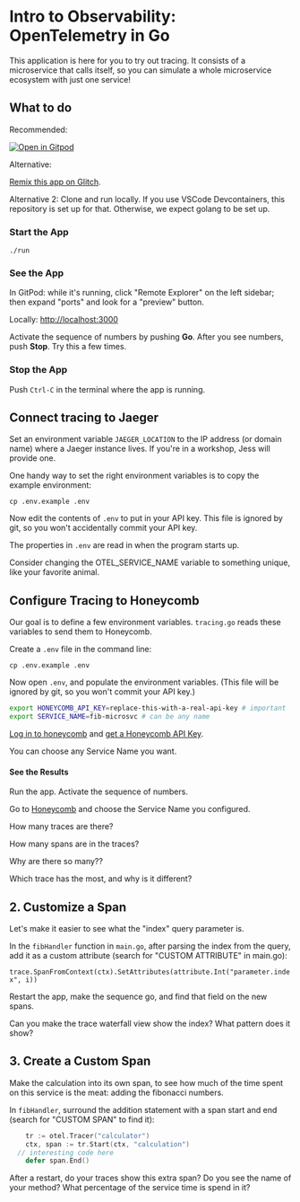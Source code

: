 # Intro to Observability: OpenTelemetry in Go

This application is here for you to try out tracing.
It consists of a microservice that calls itself, so you can simulate
a whole microservice ecosystem with just one service!

## What to do

Recommended:

[![Open in Gitpod](https://gitpod.io/button/open-in-gitpod.svg)](https://gitpod.io/#https://github.com/jessitron/o11y-xp-golang)

Alternative:

[Remix this app on Glitch](https://glitch.com/edit/#!/intro-to-o11y-go).

Alternative 2: Clone and run locally. If you use VSCode Devcontainers, this repository is set up for that. Otherwise, we expect golang to be set up.

### Start the App

`./run`

### See the App

In GitPod: while it's running, click "Remote Explorer" on the left sidebar; then expand "ports" and look for a "preview" button.

Locally: [http://localhost:3000](http://localhost:3000)

Activate the sequence of numbers by pushing **Go**. After you see numbers, push **Stop**. Try this a few times.

### Stop the App

Push `Ctrl-C` in the terminal where the app is running.

## Connect tracing to Jaeger

Set an environment variable `JAEGER_LOCATION` to the IP address (or domain name) where a Jaeger instance lives.
If you're in a workshop, Jess will provide one.

One handy way to set the right environment variables is to copy the example environment:

`cp .env.example .env`

Now edit the contents of `.env` to put in your API key. This file is ignored by git, so you
won't accidentally commit your API key.

The properties in `.env` are read in when the program starts up.

Consider changing the OTEL_SERVICE_NAME variable to something unique, like your favorite animal.

## Configure Tracing to Honeycomb

Our goal is to define a few environment variables. `tracing.go` reads these variables to send them to Honeycomb.

Create a `.env` file in the command line:

`cp .env.example .env`

Now open `.env`, and populate the environment variables. (This file will be ignored by git, so you won't commit your API key.)

```bash
export HONEYCOMB_API_KEY=replace-this-with-a-real-api-key # important
export SERVICE_NAME=fib-microsvc # can be any name
```

[Log in to honeycomb](ui.honeycomb.io) and [get a Honeycomb API Key](https://docs.honeycomb.io/getting-data-in/api-keys/#find-api-keys).

You can choose any Service Name you want.

#### See the Results

Run the app. Activate the sequence of numbers.

Go to [Honeycomb](https://ui.honeycomb.io) and choose the Service Name you configured.

How many traces are there?

How many spans are in the traces?

Why are there so many??

Which trace has the most, and why is it different?

## 2. Customize a Span

Let's make it easier to see what the "index" query parameter is.

In the `fibHandler` function in `main.go`, after parsing the index from the query, add it as a custom attribute (search for "CUSTOM ATTRIBUTE" in main.go):

`trace.SpanFromContext(ctx).SetAttributes(attribute.Int("parameter.index", i))`

Restart the app, make the sequence go, and find that field on the new spans.

Can you make the trace waterfall view show the index? What pattern does it show?

## 3. Create a Custom Span

Make the calculation into its own span, to see how much of the time spent on this service is the meat: adding the fibonacci numbers.

In `fibHandler`, surround the addition statement with a span start and end (search for "CUSTOM SPAN" to find it):

```go
	tr := otel.Tracer("calculator")
	ctx, span := tr.Start(ctx, "calculation")
  // interesting code here
	defer span.End()
```

After a restart, do your traces show this extra span?
Do you see the name of your method?
What percentage of the service time is spend in it?
